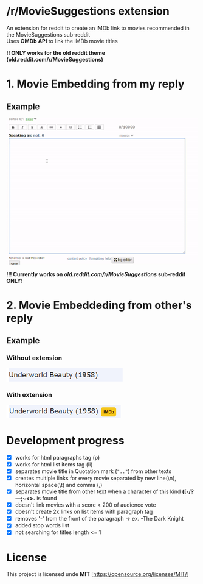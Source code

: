 # /r/MovieSuggestions extension

An extension for reddit to create an iMDb link to movies recommended in the MovieSuggestions sub-reddit  
Uses **OMDb API** to link the iMDb movie titles  

**!! ONLY works for the old reddit theme (old.reddit.com/r/MovieSuggestions)**

# 1. Movie Embedding from my reply
## Example
![Gif example with my reply](images/textarea_example.gif)

**!!! Currently works on *old.reddit.com/r/MovieSuggestions* sub-reddit ONLY!**

# 2. Movie Embeddeding from other's reply

## Example
### Without extension
![image example without extension](images/no_extension.png)
### With extension
![image example with extension](images/with_extension.png)

# Development progress
+ [x] works for html paragraphs tag (p)
+ [x] works for html list items tag (li)
+ [x] separates movie title in Quotation mark (`".."`) from other texts
+ [x] creates multiple links for every movie separated by new line(\n), horizontal space(\t) and comma (,)
+ [x] separates movie title from other text when a character of this kind **([-/?—;~<>.** is found
+ [x] doesn't link movies with a score < 200 of audience vote
+ [x] doesn't create 2x links on list items with paragraph tag
+ [x] removes '-' from the front of the paragraph -> ex. -The Dark Knight
+ [x] added stop words list
+ [x] not searching for titles length <= 1

# License
This project is licensed unde **MIT** [https://opensource.org/licenses/MIT/]
